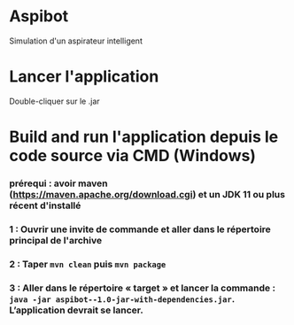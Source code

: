 # Aspibot
 Simulation d'un aspirateur intelligent
 
 # Lancer l'application
 
 Double-cliquer sur le .jar
 
 # Build and run l'application depuis le code source via CMD (Windows)
 ### prérequi : avoir maven (https://maven.apache.org/download.cgi) et un JDK 11 ou plus récent d'installé
 ### 1 : Ouvrir une invite de commande et aller dans le répertoire principal de l'archive 
 ### 2 : Taper ```mvn clean``` puis ```mvn package```
 ### 3 : Aller dans le répertoire « target » et lancer la commande : ```java -jar aspibot--1.0-jar-with-dependencies.jar```. L’application devrait se lancer.
